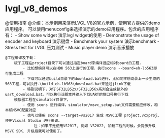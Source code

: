 # lvgl_v8_demos
@使用指南
    @介绍：本示例用来演示LVGL V8的官方示例，使用官方提供的demo应用程序。
           可以使用menuconfig来选择演示的demo应用程序。包含的应用程序有：
           - Show some widget 演示lvgl widget的使用
           - Demonstrate the usage of encoder and keyboard 演示键盘
           - Benchmark your system 演示benchmark
           - Stress test for LVGL 压力测试
           - Music player demo 演示音乐播放

    @工程编译及下载：
        板子工程在project目录下可以通过指定board来编译适应相对board的工程，
            - 比如想编译可以在HDK 563上运行的工程，执行scons --board=eh-lb563即可生成工程
            - 下载可以通过build目录下的download.bat进行，比如同样想烧录上一步生成的563工程，可以执行.\build_eh-lb563\download.bat来通过jlink下载
            - 特别说明下，对于SF32LB52x/SF32LB56x系列会生成额外的uart_download.bat。可以执行该脚本并输入下载UART的端口号执行下载
        模拟器工程在simulator目录下，
            - 使用 scons 进行编译，simulator/msvc_setup.bat文件需要相应修改，和本机MSVC配置对应
            - 也可以使用 scons --target=vs2017 生成 MSVC工程 project.vcxproj, 使用Visual Studio 进行编译。
                 注：如果不是使用VS2017, 例如 VS2022, 加载工程的时候，会提示升级MSVC SDK, 升级后就可以使用了。
                        
      
